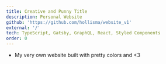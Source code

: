 ```yaml
---
title: Creative and Punny Title
description: Personal Website
github: 'https://github.com/hollisma/website_v1'
external: '/'
tech: TypeScript, Gatsby, GraphQL, React, Styled Components
order: 0
---
```


- My very own website built with pretty colors and <3
